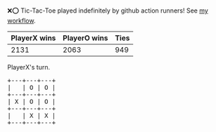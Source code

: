 :x::o: Tic-Tac-Toe played indefinitely by github action runners! See [my workflow](.github/workflows/play.yaml).

|PlayerX wins|PlayerO wins|Ties|
|-|-|-|
|2131|2063|949|

PlayerX's turn.

<pre>
+---+---+---+
|   | O | O |
+---+---+---+
| X | O | O |
+---+---+---+
|   | X | X |
+---+---+---+
</pre>